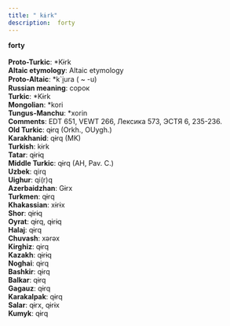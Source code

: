 ```yaml
---
title: " kɨrk"
description:  forty
---
```

<strong> forty</strong><br><br>
<strong>Proto-Turkic</strong>:  *Kɨrk<br>
<strong>Altaic etymology</strong>:  Altaic etymology<br>
<strong> Proto-Altaic</strong>:  *k`i̯ura ( ~ -u)<br>
<strong>Russian meaning</strong>:  сорок<br>
<strong>Turkic</strong>:  *Kɨrk<br>
<strong>Mongolian</strong>:  *kori<br>
<strong>Tungus-Manchu</strong>:  *xorin<br>
<strong>Comments</strong>:  EDT 651, VEWT 266, Лексика 573, ЭСТЯ 6, 235-236.<br>
<strong>Old Turkic</strong>:  qɨrq (Orkh., OUygh.)<br>
<strong>Karakhanid</strong>:  qɨrq (MK)<br>
<strong>Turkish</strong>:  kɨrk<br>
<strong>Tatar</strong>:  qɨrɨq<br>
<strong>Middle Turkic</strong>:  qɨrq (AH, Pav. C.)<br>
<strong>Uzbek</strong>:  qirq<br>
<strong>Uighur</strong>:  qi(r)q<br>
<strong>Azerbaidzhan</strong>:  Gɨrx<br>
<strong>Turkmen</strong>:  qɨrq<br>
<strong>Khakassian</strong>:  xɨrɨx<br>
<strong>Shor</strong>:  qɨrɨq<br>
<strong>Oyrat</strong>:  qɨrq, qɨrɨq<br>
<strong>Halaj</strong>:  qɨrq<br>
<strong>Chuvash</strong>:  xǝrǝx<br>
<strong>Kirghiz</strong>:  qɨrq<br>
<strong>Kazakh</strong>:  qɨrɨq<br>
<strong>Noghai</strong>:  qɨrq<br>
<strong>Bashkir</strong>:  qɨrq<br>
<strong>Balkar</strong>:  qɨrq<br>
<strong>Gagauz</strong>:  qɨrq<br>
<strong>Karakalpak</strong>:  qɨrq<br>
<strong>Salar</strong>:  qɨrx, qɨrɨx<br>
<strong>Kumyk</strong>:  qɨrq<br>


